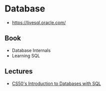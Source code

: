 # Database


* https://livesql.oracle.com/

## Book

* Database Internals
* Learning SQL

## Lectures

* [CS50's Introduction to Databases with SQL](https://www.youtube.com/playlist?list=PLhQjrBD2T382v1MBjNOhPu9SiJ1fsD4C0)
